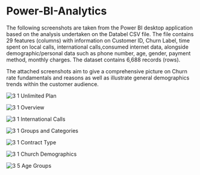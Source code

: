 # Power-BI-Analytics

The following screenshots are taken from the Power BI desktop application based on the analysis undertaken on the Databel CSV file. The file contains 29 features (columns) with information on Customer ID, Churn Label, time spent on local calls, international calls,consumed internet data, alongside demographic/personal data such as phone number, age, gender, payment method, monthly charges. The dataset contains 6,688 records (rows). 

The attached screenshots aim to give a comprehensive picture on Churn rate fundamentals and reasons as well as illustrate general demographics trends within the customer audience. 




![3 1 Unlimited Plan](https://github.com/VnumpyZ806/Power-BI-Analytics/assets/93555279/6b2027a9-2ad7-4ba9-b76a-c9d0b571dcd5)


![3 1 Overview](https://github.com/VnumpyZ806/Power-BI-Analytics/assets/93555279/183cf94b-fe71-4d0d-9d85-a72881e34f9e)


![3 1 International Calls](https://github.com/VnumpyZ806/Power-BI-Analytics/assets/93555279/1e81874c-1cda-4591-b814-16c5558c45bb)


![3 1 Groups and Categories](https://github.com/VnumpyZ806/Power-BI-Analytics/assets/93555279/08ad0cfa-5a6c-48de-abb1-416538aa883d)


![3 1 Contract Type](https://github.com/VnumpyZ806/Power-BI-Analytics/assets/93555279/728db3ce-3e4c-475c-bffd-9107bf29345b)


![3 1 Church Demographics](https://github.com/VnumpyZ806/Power-BI-Analytics/assets/93555279/6429fab5-c935-4b98-b196-756336142b20)


![3 5 Age Groups](https://github.com/VnumpyZ806/Power-BI-Analytics/assets/93555279/40d95a0b-bbf0-47ff-ba48-758049f6177c)





